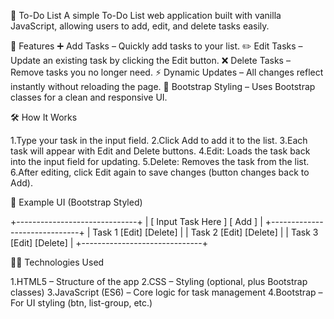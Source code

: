 📝 To-Do List
A simple To-Do List web application built with vanilla JavaScript, allowing users to add, edit, and delete tasks easily.

🚀 Features
➕ Add Tasks – Quickly add tasks to your list.
✏️ Edit Tasks – Update an existing task by clicking the Edit button.
❌ Delete Tasks – Remove tasks you no longer need.
⚡ Dynamic Updates – All changes reflect instantly without reloading the page.
🎨 Bootstrap Styling – Uses Bootstrap classes for a clean and responsive UI.


🛠️ How It Works

1.Type your task in the input field.
2.Click Add to add it to the list.
3.Each task will appear with Edit and Delete buttons.
4.Edit: Loads the task back into the input field for updating.
5.Delete: Removes the task from the list.
6.After editing, click Edit again to save changes (button changes back to Add).

📸 Example UI (Bootstrap Styled)

+------------------------------+
|  [ Input Task Here ] [ Add ] |
+------------------------------+
| Task 1    [Edit] [Delete]    |
| Task 2    [Edit] [Delete]    |
| Task 3    [Edit] [Delete]    |
+------------------------------+

🧑‍💻 Technologies Used

1.HTML5 – Structure of the app
2.CSS – Styling (optional, plus Bootstrap classes)
3.JavaScript (ES6) – Core logic for task management
4.Bootstrap – For UI styling (btn, list-group, etc.)
